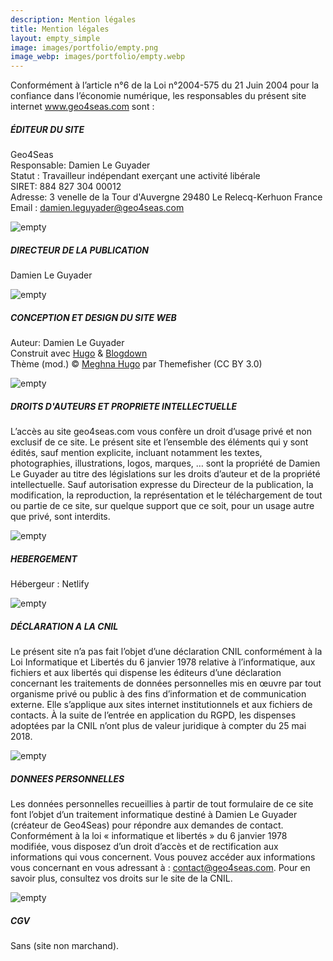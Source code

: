 ```yaml
---
description: Mention légales
title: Mention légales 
layout: empty_simple
image: images/portfolio/empty.png
image_webp: images/portfolio/empty.webp
---
```


Conformément à l’article n°6 de la Loi n°2004-575 du 21 Juin 2004 pour la confiance dans l’économie numérique, les responsables du présent site internet www.geo4seas.com sont :


##### ÉDITEUR DU SITE


Geo4Seas   
Responsable: Damien Le Guyader   
Statut : Travailleur indépendant exerçant une activité libérale  
SIRET: 884 827 304 00012   
Adresse: 3 venelle de la Tour d'Auvergne 29480 Le Relecq-Kerhuon France   
Email : damien.leguyader@geo4seas.com  

![empty](../../images/portfolio/empty.webp)
 

##### DIRECTEUR DE LA PUBLICATION

Damien Le Guyader

![empty](../../images/portfolio/empty.webp)

#####  CONCEPTION ET DESIGN DU SITE WEB

Auteur: Damien Le Guyader  
Construit avec [Hugo](https://gohugo.io/) & [Blogdown](https://github.com/rstudio/blogdown)  
Thème (mod.) © [Meghna Hugo](https://themes.gohugo.io/meghna-hugo/) par Themefisher (CC BY 3.0) 

![empty](../../images/portfolio/empty.webp)



#####  DROITS D'AUTEURS ET PROPRIETE INTELLECTUELLE

L’accès au site geo4seas.com vous confère un droit d’usage privé et non exclusif de ce site. Le présent site et l’ensemble des éléments qui y sont édités, sauf mention explicite, incluant notamment les textes, photographies, illustrations, logos, marques, … sont la propriété de Damien Le Guyader au titre des législations sur les droits d’auteur et de la propriété intellectuelle. Sauf autorisation expresse du Directeur de la publication, la modification, la reproduction, la représentation et le téléchargement de tout ou partie de ce site, sur quelque support que ce soit, pour un usage autre que privé, sont interdits.
  
![empty](../../images/portfolio/empty.webp)
  
 

#####  HEBERGEMENT

Hébergeur : Netlify 


 
![empty](../../images/portfolio/empty.webp)


#####  DÉCLARATION A LA CNIL

Le présent site n’a pas fait l’objet d’une déclaration CNIL conformément à la Loi Informatique et Libertés du 6 janvier 1978 relative à l’informatique, aux fichiers et aux libertés qui dispense les éditeurs d’une déclaration concernant les traitements de données personnelles mis en œuvre par tout organisme privé ou public à des fins d’information et de communication externe. Elle s’applique aux sites internet institutionnels et aux fichiers de contacts. À la suite de l’entrée en application du RGPD, les dispenses adoptées par la CNIL n’ont plus de valeur juridique à compter du 25 mai 2018.

![empty](../../images/portfolio/empty.webp)



#####  DONNEES PERSONNELLES

Les données personnelles recueillies à partir de tout formulaire de ce site font l’objet d’un traitement informatique destiné à Damien Le Guyader (créateur de Geo4Seas) pour répondre aux demandes de contact. Conformément à la loi « informatique et libertés » du 6 janvier 1978 modifiée, vous disposez d’un droit d’accès et de rectification aux informations qui vous concernent. Vous pouvez accéder aux informations vous concernant en vous adressant à : contact@geo4seas.com. Pour en savoir plus, consultez vos droits sur le site de la CNIL.

![empty](../../images/portfolio/empty.webp)
 


#####  CGV

Sans (site non marchand).

